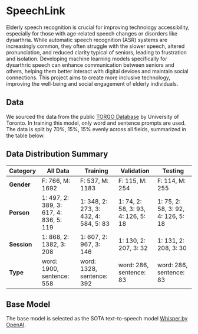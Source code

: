 # SpeechLink

Elderly speech recognition is crucial for improving technology accessibility, especially for those with age-related speech changes or disorders like dysarthria. While automatic speech recognition (ASR) systems are increasingly common, they often struggle with the slower speech, altered pronunciation, and reduced clarity typical of seniors, leading to frustration and isolation. Developing machine learning models specifically for dysarthric speech can enhance communication between seniors and others, helping them better interact with digital devices and maintain social connections. This project aims to create more inclusive technology, improving the well-being and social engagement of elderly individuals.

## Data  
We sourced the data from the public [TORGO Database](https://www.cs.toronto.edu/~complingweb/data/TORGO/torgo.html) by University of Toronto. In training this model, only word and sentence prompts are used. The data is split by 70%, 15%, 15% evenly across all fields, summarized in the table below. 

## Data Distribution Summary

| **Category** | **All Data**                     | **Training**                     | **Validation**                   | **Testing**                      |
|--------------|----------------------------------|----------------------------------|----------------------------------|----------------------------------|
| **Gender**   | F: 766, M: 1692                   | F: 537, M: 1183                   | F: 115, M: 254                   | F: 114, M: 255                   |
| **Person**   | 1: 497, 2: 389, 3: 617, 4: 836, 5: 119 | 1: 348, 2: 273, 3: 432, 4: 584, 5: 83 | 1: 74, 2: 58, 3: 93, 4: 126, 5: 18 | 1: 75, 2: 58, 3: 92, 4: 126, 5: 18 |
| **Session**  | 1: 868, 2: 1382, 3: 208           | 1: 607, 2: 967, 3: 146            | 1: 130, 2: 207, 3: 32            | 1: 131, 2: 208, 3: 30            |
| **Type**     | word: 1900, sentence: 558         | word: 1328, sentence: 392         | word: 286, sentence: 83          | word: 286, sentence: 83          |


## Base Model 
The base model is selected as the SOTA text-to-speech model [Whisper by OpenAI](https://github.com/openai/whisper). 

## 